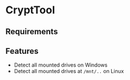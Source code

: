 # CryptTool

## Requirements

## Features
- Detect all mounted drives on Windows
- Detect all mounted drives at ``/mnt/..`` on Linux
